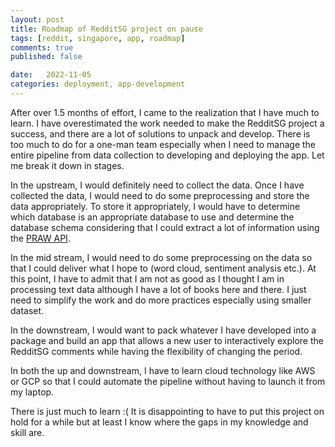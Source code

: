 ```yaml
---
layout: post
title: Roadmap of RedditSG project on pause
tags: [reddit, singapore, app, roadmap]
comments: true
published: false

date:   2022-11-05
categories: deployment, app-development
---
```


After over 1.5 months of effort, I came to the realization that I have much to learn. I have overestimated the work needed to make the RedditSG project a success, and there are a lot of solutions to unpack and develop. There is too much to do for a one-man team especially when I need to manage the entire pipeline from data collection to developing and deploying the app. Let me break it down in stages.

In the upstream, I would definitely need to collect the data. Once I have collected the data, I would need to do some preprocessing and store the data appropriately. To store it appropriately, I would have to determine which database is an appropriate database to use and determine the database schema considering that I could extract a lot of information using the [PRAW API](https://praw.readthedocs.io/en/stable/).

In the mid stream, I would need to do some preprocessing on the data so that I could deliver what I hope to (word cloud, sentiment analysis etc.). At this point, I have to admit that I am not as good as I thought I am in processing text data although I have a lot of books here and there. I just need to simplify the work and do more practices especially using smaller dataset.

In the downstream, I would want to pack whatever I have developed into a package and build an app that allows a new user to interactively explore the RedditSG comments while having the flexibility of changing the period. 

In both the up and downstream, I have to learn cloud technology like AWS or GCP so that I could automate the pipeline without having to launch it from my laptop. 

There is just much to learn :( It is disappointing to have to put this project on hold for a while but at least I know where the gaps in my knowledge and skill are.